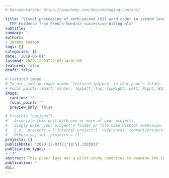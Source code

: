 ```yaml
---
# Documentation: https://wowchemy.com/docs/managing-content/

title: 'Visual processing of verb-second (V2) word order in second language acquisition:
  ERP Evidence from French-Swedish successive bilinguals'
subtitle: ''
summary: ''
authors:
- Jeremy Yeaton
tags: []
categories: []
date: '2019-06-01'
lastmod: 2020-12-03T22:05:14+01:00
featured: false
draft: false

# Featured image
# To use, add an image named `featured.jpg/png` to your page's folder.
# Focal points: Smart, Center, TopLeft, Top, TopRight, Left, Right, BottomLeft, Bottom, BottomRight.
image:
  caption: ''
  focal_point: ''
  preview_only: false

# Projects (optional).
#   Associate this post with one or more of your projects.
#   Simply enter your project's folder or file name without extension.
#   E.g. `projects = ["internal-project"]` references `content/project/deep-learning/index.md`.
#   Otherwise, set `projects = []`.
projects: []
publishDate: '2020-12-03T21:19:51.130393Z'
publication_types:
- '7'
abstract: This paper lays out a pilot study conducted to examine the roles of Cross-Linguistic Influence (CLI) and cognitive resources on processing and parsing in a second language. The present study builds upon one conducted by Andersson et al. (2018) investigating behavioral and electrophysiological (EEG) responses to syntactic violations in a first or second language. The main goal of the previous study was to investigate whether the presence or absence of a syntactic feature (in this case V2 word order) would predict electrophysiological and/or behavioral responses to syntactic (word order) violations in the second language. The study found that while +/-V2 in the L1 did not seem to influence behavioral data, it did show some influence on the EEG results. The goal of the present study is twofold. We seek first to replicate the previous online and offline results found in a-V2 population, and then investigate the role of linguistic and cognitive variables in modulating the anticipated effect. We show that the same effect demonstrated by the-V2 participants in Andersson et al. (2018) is borne out in our French participants in the form of an anterior P600 effect. Furthermore, our data show a relationship between offline measures of cognitive functioning and online responses to linguistic stimuli. This work has implications for our understanding of cross-linguistic influence in L2 acquisition, as well as the role of domain general cognitive functions in processing language.
publication: ''
doi: ''
---
```

